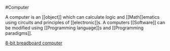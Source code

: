 #Computer 

A computer is an [[object]] which can calculate logic and [[Math]]ematics using circuits and principles of [[electronic]]s. A computers [[Software]] can be modified using [[Programming language]]s and [[Programming paradigms]].

[8-bit breadboard computer](https://www.youtube.com/playlist?list=PLowKtXNTBypGqImE405J2565dvjafglHU)

